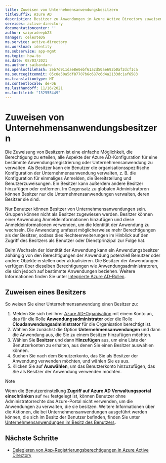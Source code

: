 ```yaml
---
title: Zuweisen von Unternehmensanwendungsbesitzern
titleSuffix: Azure AD
description: Besitzer zu Anwendungen in Azure Active Directory zuweisen
services: active-directory
documentationcenter: ''
author: saipradeepb23
manager: celesteDG
ms.service: active-directory
ms.workload: identity
ms.subservice: app-mgmt
ms.topic: how-to
ms.date: 08/03/2021
ms.author: saibandaru
ms.openlocfilehash: 2eb7d911dae8e0ebf61a2d50ae692b0af2dcf1ca
ms.sourcegitcommit: 05c8e50a5df87707b6c687c6d4a2133dc1af6583
ms.translationtype: HT
ms.contentlocale: de-DE
ms.lasthandoff: 11/16/2021
ms.locfileid: "132555449"
---
```

# <a name="assign-enterprise-application-owners"></a>Zuweisen von Unternehmensanwendungsbesitzern

Die Zuweisung von Besitzern ist eine einfache Möglichkeit, die Berechtigung zu erteilen, alle Aspekte der Azure AD-Konfiguration für eine bestimmte Anwendungsregistrierung oder Unternehmensanwendung zu verwalten. Als Besitzer kann ein Benutzer die organisationsspezifische Konfiguration der Unternehmensanwendung verwalten, z. B. die Konfiguration für einmaliges Anmelden, die Bereitstellung und Benutzerzuweisungen. Ein Besitzer kann außerdem andere Besitzer hinzufügen oder entfernen. Im Gegensatz zu globalen Administratoren können Besitzer nur die Unternehmensanwendungen verwalten, deren Besitzer sie sind.

Nur Benutzer können Besitzer von Unternehmensanwendungen sein. Gruppen können nicht als Besitzer zugewiesen werden. Besitzer können einer Anwendung Anmeldeinformationen hinzufügen und diese Anmeldeinformationen verwenden, um die Identität der Anwendung zu wechseln. Die Anwendung umfasst möglicherweise mehr Berechtigungen als der Besitzer, sodass dies Rechteerweiterungen im Hinblick auf den Zugriff des Besitzers als Benutzer oder Dienstprinzipal zur Folge hat. 

Beim Wechseln der Identität der Anwendung kann ein Anwendungsbesitzer abhängig von den Berechtigungen der Anwendung potenziell Benutzer oder andere Objekte erstellen oder aktualisieren. Die Besitzer der Anwendungen verfügen über dieselben Berechtigungen wie Anwendungsadministratoren, die sich jedoch auf bestimmte Anwendungen beziehen. Weitere Informationen finden Sie unter [Integrierte Azure AD-Rollen](../roles/permissions-reference.md#application-administrator). 

## <a name="assign-an-owner"></a>Zuweisen eines Besitzers

So weisen Sie einer Unternehmensanwendung einen Besitzer zu:

1. Melden Sie sich bei Ihrer [Azure AD-Organisation](https://portal.azure.com/#blade/Microsoft_AAD_IAM/ActiveDirectoryMenuBlade/Overview) mit einem Konto an, das für die Rolle **Anwendungsadministrator** oder die Rolle **Cloudanwendungsadministrator** für die Organisation berechtigt ist.
2. Wählen Sie zunächst die Option **Unternehmensanwendungen** und dann die Anwendung aus, die Sie zu einem Besitzer hinzufügen möchten.
3. Wählen Sie **Besitzer** und dann **Hinzufügen** aus, um eine Liste der Benutzerkonten zu erhalten, aus denen Sie einen Besitzer auswählen können.
4. Suchen Sie nach dem Benutzerkonto, das Sie als Besitzer der Anwendung verwenden möchten, und wählen Sie es aus.
5. Klicken Sie auf **Auswählen**, um das Benutzerkonto hinzuzufügen, das Sie als Besitzer der Anwendung verwenden möchten.

> [!NOTE]
> Wenn die Benutzereinstellung **Zugriff auf Azure AD Verwaltungsportal einschränken** auf `Yes` festgelegt ist, können Benutzer ohne Administratorrechte das Azure-Portal nicht verwenden, um die Anwendungen zu verwalten, die sie besitzen. Weitere Informationen über die Aktionen, die bei Unternehmensanwendungen ausgeführt werden können, die sich im Besitz der Benutzer befinden, finden Sie unter [Unternehmensanwendungen im Besitz des Benutzers](../fundamentals/users-default-permissions.md#owned-enterprise-applications). 

## <a name="next-steps"></a>Nächste Schritte

- [Delegieren von App-Registrierungsberechtigungen in Azure Active Directory](../roles/delegate-app-roles.md)
